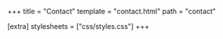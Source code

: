+++
title = "Contact"
template = "contact.html"
path = "contact"

[extra]
stylesheets = ["css/styles.css"]
+++

